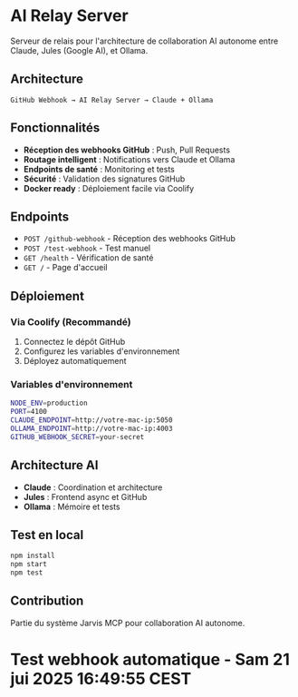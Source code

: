 # AI Relay Server

Serveur de relais pour l'architecture de collaboration AI autonome entre Claude, Jules (Google AI), et Ollama.

## Architecture

```
GitHub Webhook → AI Relay Server → Claude + Ollama
```

## Fonctionnalités

- **Réception des webhooks GitHub** : Push, Pull Requests
- **Routage intelligent** : Notifications vers Claude et Ollama
- **Endpoints de santé** : Monitoring et tests
- **Sécurité** : Validation des signatures GitHub
- **Docker ready** : Déploiement facile via Coolify

## Endpoints

- `POST /github-webhook` - Réception des webhooks GitHub
- `POST /test-webhook` - Test manuel
- `GET /health` - Vérification de santé
- `GET /` - Page d'accueil

## Déploiement

### Via Coolify (Recommandé)

1. Connectez le dépôt GitHub
2. Configurez les variables d'environnement
3. Déployez automatiquement

### Variables d'environnement

```bash
NODE_ENV=production
PORT=4100
CLAUDE_ENDPOINT=http://votre-mac-ip:5050
OLLAMA_ENDPOINT=http://votre-mac-ip:4003
GITHUB_WEBHOOK_SECRET=your-secret
```

## Architecture AI

- **Claude** : Coordination et architecture
- **Jules** : Frontend async et GitHub
- **Ollama** : Mémoire et tests

## Test en local

```bash
npm install
npm start
npm test
```

## Contribution

Partie du système Jarvis MCP pour collaboration AI autonome.
# Test webhook automatique - Sam 21 jui 2025 16:49:55 CEST
